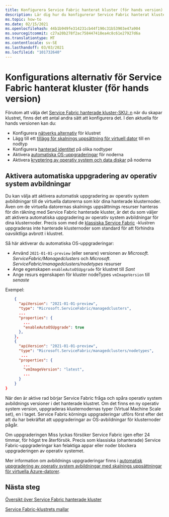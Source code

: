 ```yaml
---
title: Konfigurera Service Fabric hanterat kluster (för hands version)
description: Lär dig hur du konfigurerar Service Fabric hanterat kluster för automatiska OS-uppgraderingar, NSG-regler och mycket annat.
ms.topic: how-to
ms.date: 02/15/2021
ms.openlocfilehash: 44b1b949fe314231cb44f190c31b53903e47a904
ms.sourcegitcommit: c27a20b278f2ac758447418ea4c8c61e27927d6a
ms.translationtype: MT
ms.contentlocale: sv-SE
ms.lasthandoff: 03/03/2021
ms.locfileid: "101732640"
---
```

# <a name="service-fabric-managed-cluster-preview-configuration-options"></a>Konfigurations alternativ för Service Fabric hanterat kluster (för hands version)

Förutom att välja det [Service Fabric hanterade kluster-SKU: n](overview-managed-cluster.md#service-fabric-managed-cluster-skus) när du skapar klustret, finns det ett antal andra sätt att konfigurera det. I den aktuella för hands versionen kan du:

* Konfigurera [nätverks alternativ](how-to-managed-cluster-networking.md) för klustret
* Lägg till ett [tillägg för skalnings uppsättning för virtuell dator](how-to-managed-cluster-vmss-extension.md) till en nodtyp
* Konfigurera [hanterad identitet](how-to-managed-identity-managed-cluster-virtual-machine-scale-sets.md) på olika nodtyper
* Aktivera [automatiska OS-uppgraderingar](how-to-managed-cluster-configuration.md#enable-automatic-os-image-upgrades) för noderna
* Aktivera [kryptering av operativ system och data diskar](how-to-enable-managed-cluster-disk-encryption.md) på noderna

## <a name="enable-automatic-os-image-upgrades"></a>Aktivera automatiska uppgradering av operativ system avbildningar

Du kan välja att aktivera automatisk uppgradering av operativ system avbildningar till de virtuella datorerna som kör dina hanterade klusternoder. Även om de virtuella datorernas skalnings uppsättnings resurser hanteras för din räkning med Service Fabric hanterade kluster, är det du som väljer att aktivera automatiska uppgradering av operativ system avbildningar för dina klusternoder. Precis som med de [klassiska Service Fabric](service-fabric-best-practices-infrastructure-as-code.md#azure-virtual-machine-operating-system-automatic-upgrade-configuration) -klustren uppgraderas inte hanterade klusternoder som standard för att förhindra oavsiktliga avbrott i klustret.

Så här aktiverar du automatiska OS-uppgraderingar:

* Använd `2021-01-01-preview` (eller senare) versionen av *Microsoft. ServiceFabric/Managedclusters* och *Microsoft. ServiceFabric/managedclusters/nodetypes* resurser
* Ange egenskapen `enableAutoOSUpgrade` för klustret till *Sant*
* Ange resurs egenskapen för kluster nodeTypes `vmImageVersion` till *senaste*

Exempel:

```json
    {
      "apiVersion": "2021-01-01-preview",
      "type": "Microsoft.ServiceFabric/managedclusters",
      ...
      "properties": {
        ...
        "enableAutoOSUpgrade": true
      },
    },
    {
      "apiVersion": "2021-01-01-preview",
      "type": "Microsoft.ServiceFabric/managedclusters/nodetypes",
       ...
      "properties": {
        ...
        "vmImageVersion": "latest",
        ...
      }
    }
}

```

När den är aktive rad börjar Service Fabric fråga och spåra operativ system avbildnings versioner i det hanterade klustret. Om det finns en ny operativ system version, uppgraderas klusternodernas typer (Virtual Machine Scale set), en i taget. Service Fabric körnings uppgraderingar utförs först efter det att du har bekräftat att uppgraderingar av OS-avbildningar för klusternoder pågår.

Om uppgraderingen Miss lyckas försöker Service Fabric igen efter 24 timmar, för högst tre återförsök. Precis som klassiska (ohanterade) Service Fabric-uppgraderingar kan felaktiga appar eller noder blockera uppgraderingen av operativ systemet.

Mer information om avbildnings uppgraderingar finns i [automatisk uppgradering av operativ system avbildningar med skalnings uppsättningar för virtuella Azure-datorer](../virtual-machine-scale-sets/virtual-machine-scale-sets-automatic-upgrade.md).

## <a name="next-steps"></a>Nästa steg

[Översikt över Service Fabric hanterade kluster](overview-managed-cluster.md)

[Service Fabric-klustrets mallar](https://github.com/Azure-Samples/service-fabric-cluster-templates)
